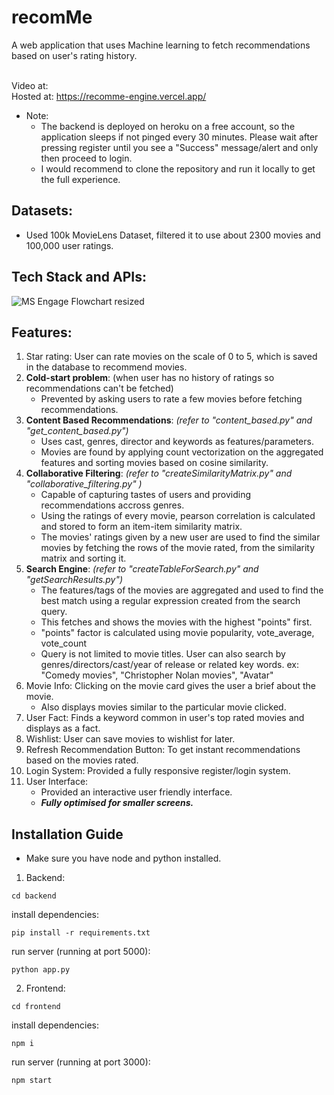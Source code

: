 # recomMe
A web application that uses Machine learning to fetch recommendations based on user's rating history.<br/><br/>

Video at: <br/>
Hosted at: https://recomme-engine.vercel.app/ <br/>
- Note: <br/>
  - The backend is deployed on heroku on a free account, so the application sleeps if not pinged every 30 minutes. Please wait after pressing register until you see a "Success" message/alert and only then proceed to login.<br/>
  - I would recommend to clone the repository and run it locally to get the full experience.

## Datasets:
- Used 100k MovieLens Dataset, filtered it to use about 2300 movies and 100,000 user ratings.

## Tech Stack and APIs:
![MS Engage Flowchart resized](https://user-images.githubusercontent.com/80412459/170856449-fc6253c9-5ab8-4949-ad54-51c0091957b1.png)




## Features:

1. Star rating: User can rate movies on the scale of 0 to 5, which is saved in the database to recommend movies. <br/>
2. **Cold-start problem**: (when user has no history of ratings so recommendations can't be fetched) 
    - Prevented by asking users to rate a few movies before fetching recommendations.<br/>
3. **Content Based Recommendations**: *(refer to "content_based.py" and "get_content_based.py")*
    - Uses cast, genres, director and keywords as features/parameters.
    - Movies are found by applying count vectorization on the aggregated features and sorting movies based on cosine similarity.<br/>
4. **Collaborative Filtering**: *(refer to "createSimilarityMatrix.py" and "collaborative_filtering.py"
)*<br/>
    - Capable of capturing tastes of users and providing recommendations accross genres.
    - Using the ratings of every movie, pearson correlation is calculated and stored to form an item-item similarity matrix.
    - The movies' ratings given by a new user are used to find the similar movies by fetching the rows of the movie rated, from the similarity matrix and sorting it.
5. **Search Engine**: *(refer to "createTableForSearch.py" and "getSearchResults.py")*
    - The features/tags of the movies are aggregated and used to find the best match using a regular expression created           from the search query.
    - This fetches and shows the movies with the highest "points" first.
    - "points" factor is calculated using movie popularity, vote_average, vote_count
    - Query is not limited to movie titles. User can also search by genres/directors/cast/year of release or related key         words. ex: "Comedy movies", "Christopher Nolan movies", "Avatar"
6. Movie Info: Clicking on the movie card gives the user a brief about the movie.
    - Also displays movies similar to the particular movie clicked.
7. User Fact: Finds a keyword common in user's top rated movies and displays as a fact.
8. Wishlist: User can save movies to wishlist for later.
9. Refresh Recommendation Button: To get instant recommendations based on the movies rated.
10. Login System: Provided a fully responsive register/login system. 
11. User Interface: 
    - Provided an interactive user friendly interface.
    - ***Fully optimised for smaller screens.***

## Installation Guide
- Make sure you have node and python installed.
1. Backend:
```
cd backend
```
install dependencies:
```
pip install -r requirements.txt
```
run server (running at port 5000):
```
python app.py
```
2. Frontend:
```
cd frontend
```
install dependencies:
```
npm i
```
run server (running at port 3000):
```
npm start
```

